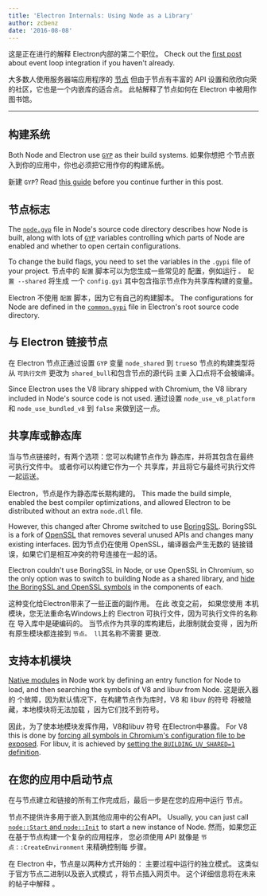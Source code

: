 ```yaml
---
title: 'Electron Internals: Using Node as a Library'
author: zcbenz
date: '2016-08-08'
---
```


这是正在进行的解释 Electron内部的第二个职位。 Check out the [first post][event-loop] about event loop integration if you haven't already.

大多数人使用服务器端应用程序的 [节点](https://nodejs.org) 但由于节点有丰富的 API 设置和欣欣向荣的社区，它也是一个内嵌库的适合点。 此帖解释了节点如何在 Electron 中被用作图书馆。

---

## 构建系统

Both Node and Electron use [`GYP`][gyp] as their build systems. 如果你想把 个节点嵌入到你的应用中，你也必须把它用作你的构建系统。

新建 `GYP`? Read [this guide][gyp-docs] before you continue further in this post.

## 节点标志

The [`node.gyp`][nodegyp] file in Node's source code directory describes how Node is built, along with lots of [`GYP`][gyp] variables controlling which parts of Node are enabled and whether to open certain configurations.

To change the build flags, you need to set the variables in the `.gypi` file of your project. 节点中的 `配置` 脚本可以为您生成一些常见的 配置，例如运行 `。 配置 --shared` 将生成 一个 `config.gyi` 其中包含指示节点作为共享库构建的变量。

Electron 不使用 `配置` 脚本，因为它有自己的构建脚本。 The configurations for Node are defined in the [`common.gypi`][commongypi] file in Electron's root source code directory.

## 与 Electron 链接节点

在 Electron 节点正通过设置 `GYP` 变量 `node_shared` 到 `true`so 节点的构建类型将从 `可执行文件` 更改为 `shared_bull`和包含节点的源代码 `主要` 入口点将不会被编译。

Since Electron uses the V8 library shipped with Chromium, the V8 library included in Node's source code is not used. 通过设置 `node_use_v8_platform` 和 `node_use_bundled_v8` 到 `false` 来做到这一点。

## 共享库或静态库

当与节点链接时，有两个选项：您可以构建节点作为 静态库，并将其包含在最终可执行文件中。 或者你可以构建它作为一个 共享库，并且将它与最终可执行文件一起运送。

Electron，节点是作为静态库长期构建的。 This made the build simple, enabled the best compiler optimizations, and allowed Electron to be distributed without an extra `node.dll` file.

However, this changed after Chrome switched to use [BoringSSL][boringssl]. BoringSSL is a fork of [OpenSSL][openssl] that removes several unused APIs and changes many existing interfaces. 因为节点仍在使用 OpenSSL，编译器会产生无数的 链接错误，如果它们是相互冲突的符号连接在一起的话。

Electron couldn't use BoringSSL in Node, or use OpenSSL in Chromium, so the only option was to switch to building Node as a shared library, and [hide the BoringSSL and OpenSSL symbols][openssl-hide] in the components of each.

这种变化给Electron带来了一些正面的副作用。 在此 改变之前， 如果您使用 本机模块，您无法重命名Windows上的 Electron 可执行文件，因为可执行文件的名称在 导入库中是硬编码的。 当节点作为共享的库构建后，此限制就会变得 ，因为所有原生模块都连接到 `节点。 ll`其名称不需要 更改.

## 支持本机模块

[Native modules][native-modules] in Node work by defining an entry function for Node to load, and then searching the symbols of V8 and libuv from Node. 这是嵌入器的 个故障，因为默认情况下，在构建节点作为库时，V8 和 libuv 的符号 将被隐藏，本地模块将无法加载 ，因为它们找不到符号。

因此，为了使本地模块发挥作用，V8和libuv 符号 在Electron中暴露。 For V8 this is done by [forcing all symbols in Chromium's configuration file to be exposed][v8-expose]. For libuv, it is achieved by [setting the `BUILDING_UV_SHARED=1` definition][libuv-expose].

## 在您的应用中启动节点

在与节点建立和链接的所有工作完成后，最后一步是在您的应用中运行 节点。

节点不提供许多用于嵌入到其他应用中的公有API。 Usually, you can just call [`node::Start` and `node::Init`][node-start] to start a new instance of Node. 然而，如果您正在基于节点构建一个复杂的应用程序， 您必须使用 API 就像是 `节点：:CreateEnvironment` 来精确控制每 步骤。

在 Electron 中，节点是以两种方式开始的： 主要过程中运行的独立模式。 这类似于官方节点二进制以及嵌入式模式 ，将节点插入网页中。 这个详细信息将在未来的帖子中解释 。

[gyp]: https://gyp.gsrc.io
[nodegyp]: https://github.com/nodejs/node/blob/v6.3.1/node.gyp
[commongypi]: https://github.com/electron/electron/blob/master/common.gypi
[openssl-hide]: https://github.com/electron/electron/blob/v1.3.2/common.gypi#L209-L218
[v8-expose]: https://github.com/electron/libchromiumcontent/blob/v51.0.2704.61/chromiumcontent/chromiumcontent.gypi#L104-L122
[libuv-expose]: https://github.com/electron/electron/blob/v1.3.2/common.gypi#L219-L228
[node-start]: https://github.com/nodejs/node/blob/v6.3.1/src/node.h#L187-L191
[event-loop]: https://electronjs.org/blog/2016/07/28/electron-internals-node-integration
[gyp-docs]: https://gyp.gsrc.io/docs/UserDocumentation.md
[native-modules]: https://nodejs.org/api/addons.html
[boringssl]: https://boringssl.googlesource.com/boringssl
[openssl]: https://www.openssl.org

